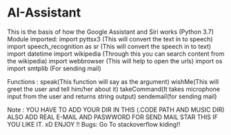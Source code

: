 # AI-Assistant
This is the basis of how the Google Assistant and Siri works (Python 3.7)
Module imported:
  import pyttsx3 (This will convert the text in to speech)
  import speech_recognition as sr (This will convert the speech in to text)
  import datetime 
  import wikipedia (Through this you can search content from the wikipedia)
  import webbrowser (This will help to open the urls)
  import os 
  import smtplib (For sending mail)
  
Functions :
  speak(This function will say as the argument)
  wishMe(This will greet the user and tell him/her about it)
  takeCommand(It takes microphone input from the user and returns string output)
  sendemail(for sending mail)
  
Note :  YOU HAVE TO ADD YOUR DIR IN THIS (.CODE PATH AND MUSIC DIR)
ALSO ADD REAL E-MAIL AND PASWWORD FOR SEND MAIL
STAR THIS IF YOU LIKE IT. xD 
ENJOY !! 
Bugs: Go To stackoverflow kiding!!
